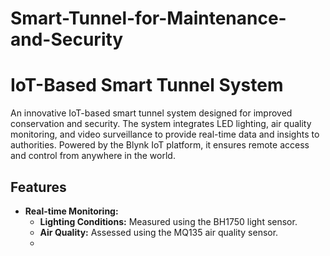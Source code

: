 # Smart-Tunnel-for-Maintenance-and-Security

# IoT-Based Smart Tunnel System

An innovative IoT-based smart tunnel system designed for improved conservation and security. The system integrates LED lighting, air quality monitoring, and video surveillance to provide real-time data and insights to authorities. Powered by the Blynk IoT platform, it ensures remote access and control from anywhere in the world.

## Features

- **Real-time Monitoring:** 
  - **Lighting Conditions:** Measured using the BH1750 light sensor.
  - **Air Quality:** Assessed using the MQ135 air quality sensor.
  -
